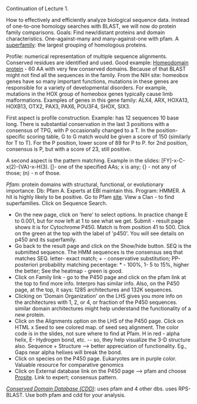 Continuation of Lecture 1.

How to effectively and efficiently analyze biological sequence data. Instead of one-to-one homology searches with BLAST, we will now do protein family comparisons. Goals: Find new/distant proteins and domain characteristics. One-against-many and many-against-one with pfam. A [superfamily](https://en.wikipedia.org/wiki/Protein_superfamily):  the largest grouping of homologous proteins. 

Profile: numerical representation of multiple sequence alignments. Conserved residues are identified and used. Good example: [Homeodomain protein](https://ghr.nlm.nih.gov/primer/genefamily/homeoboxes) - 60 AA with very few conserved domains. Because of that BLAST might not find all the sequences in the family. From the NIH site: homeobox genes have so many important functions, mutations in these genes are responsible for a variety of developmental disorders. For example, mutations in the HOX group of homeobox genes typically cause limb malformations. Examples of genes in this gene family: ALX4, ARX, HOXA13, HOXB13, OTX2, PAX3, PAX6, POU3F4, SHOX, SIX3.

First aspect is profile construction. Example: has 12 sequences 10 base long. There is substantial conservation in the last 3 positions with a consensus of TPG, with P occasionally changed to a T. In the position-specific scoring table, G to G match would be given a score of 150 (similarly for T to T). For the P position, lower score of 89 for P to P. for 2nd position, consensus is P, but with a score of 23, still positive. 

A second aspect is the pattern matching. Example in the slides: [FY]-x-C-x(2)-{VA}-x-H(3). []- one of the specified AAs; x is any; {} - not any of those; (n) - n of those. 

*Pfam*: protein domains with structural, functional, or evolutionary importance. Db: Pfam A. Experts at EBI maintain this. Program: HMMER. A hit is highly likely to be positive. Go to Pfam [site](http://pfam.xfam.org/). View a Clan - to find superfamilies. Click on Sequence Search. 
  * On the new page, click on 'here' to select options. In practice change E to 0.001, but for now left at 1 to see what we get. Submit - result page shows it is for Cytochrome P450. Match is from position 41 to 500. Click on the green at the top with the label of 'p450'. You will see details on p450 and its superfamily. 
  * Go back to the result page and click on the Show/hide button. SEQ is the submitted sequence. The HMM sequences is the consensus seq that matches SEQ. letter- exact match; + - conservative substitution; PP- posteriori probability matching pecentage: * - 100%, 1- 5 to 15%, higher the better; See the heatmap - green is good. 
  * Click on Family link - go to the P450 page and click on the pfam link at the top to find more info. Interpro has similar info. Also, on the P450 page, at the top, it says: 1285 architectures and 132K sequences. 
  * Clicking on 'Domain Organization' on the LHS gives you more info on the architectures with 1, 2, or 4, or fraction of the P450 sequences. similar domain architectures might help understand the functionality of a new protein. 
  * Click on the Alignments option on the LHS of the P450 page. Click on HTML x Seed to see colored map. of seed seq alignment. The color code is in the slides, not sure where to find at Pfam. H in red - alpha helix, E- Hydrogen bond, etc. -- so, they help visualize the 3-D structure also.  Sequence + Structure --> better appreciation of functionality. Eg., Gaps near alpha helixes will break the bond. 
  * Click on species on the P450 page. Eukaryotes are in purple color. Valuable resource for comparative genomics
  * Click on External database link on the P450 page --> pfam and choose [Prosite](https://prosite.expasy.org/cgi-bin/prosite/prosite-search-ac?PDOC00081).  Link to expert; consensus pattern. 

*[Conserved Domain Database (CDD)]()*: uses pfam and 4 other dbs. uses RPS-BLAST. Use both pfam and cdd for your analysis. 

